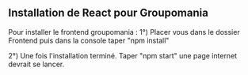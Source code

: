 ## Installation de React pour Groupomania

Pour installer le frontend groupomania :
1°) Placer vous dans le dossier Frontend puis dans la console taper "npm install"

2°) Une fois l'installation terminé. Taper "npm start" une page internet devrait se lancer.
